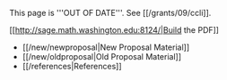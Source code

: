 This page is '''OUT OF DATE'''.  See [[/grants/09/ccli]].


[[http://sage.math.washington.edu:8124/|Build the PDF]]

 * [[/new/newproposal|New Proposal Material]]
 * [[/new/oldproposal|Old Proposal Material]]
 * [[/references|References]]
